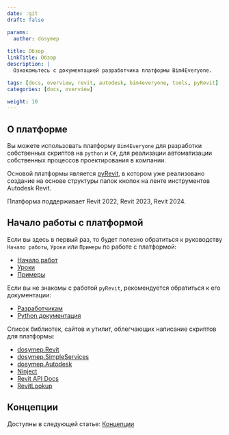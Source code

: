 ```yaml
---
date: :git
draft: false

params:
  author: dosymep
  
title: Обзор
linkTitle: Обзор
description: |
  Ознакомьтесь с документацией разработчика платформы Bim4Everyone.

tags: [docs, overview, revit, autodesk, bim4everyone, tools, pyRevit]
categories: [docs, overview]

weight: 10
---
```


## О платформе
Вы можете использовать платформу `Bim4Everyone` 
для разработки собственных скриптов на `python` и `C#`,
для реализации автоматизации собственных процессов проектирования в компании.

Основой платформы является [pyRevit](https://www.pyrevitlabs.io/),
в котором уже реализовано создание на основе структуры папок 
кнопок на ленте инструментов Autodesk Revit.

Платформа поддерживает Revit 2022, Revit 2023, Revit 2024.

## Начало работы с платформой

Если вы здесь в первый раз, то будет полезно обратиться
к руководству `Начало работы`, `Уроки` или `Примеры`
по работе с платформой:
- [Начало работ](getting-started)
- [Уроки](tutorials)
- [Примеры](examples.md)

Если вы не знакомы с работой `pyRevit`,
рекомендуется обратиться к его документации:
- [Разработчикам](https://pyrevitlabs.notion.site/Developer-Docs-2c88f3ecccde422d9504e20b6b9e04f8)
- [Python документация](https://docs.pyrevitlabs.io/)

Список библиотек, сайтов и утилит, 
облегчающих написание скриптов для платформы:
 - [dosymep.Revit](https://dosymep.net/dosymep.Revit)
 - [dosymep.SimpleServices](https://dosymep.net/dosymep.SimpleServices)
 - [dosymep.Autodesk](https://github.com/dosymep/dosymep.Autodesk)
 - [Ninject](https://github.com/ninject/Ninject)
 - [Revit API Docs](https://www.revitapidocs.com/)
 - [RevitLookup](https://github.com/jeremytammik/RevitLookup)

## Концепции

Доступны в следующей статье: [Концепции](concepts/_index.md)